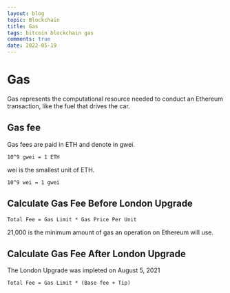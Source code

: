 ```yaml
---
layout: blog
topic: Blockchain
title: Gas
tags: bitcoin blockchain gas
comments: true
date: 2022-05-19
---
```


# Gas

Gas represents the computational resource needed to conduct an Ethereum transaction, like the fuel that drives the car.

## Gas fee

Gas fees are paid in ETH and denote in gwei.

`10^9 gwei = 1 ETH`

wei is the smallest unit of ETH.

`10^9 wei = 1 gwei`

## Calculate Gas Fee Before London Upgrade

`Total Fee = Gas Limit * Gas Price Per Unit`

21,000 is the  minimum amount of gas an operation on Ethereum will use. 


## Calculate Gas Fee After London Upgrade

The London Upgrade was impleted on August 5, 2021

`Total Fee = Gas Limit * (Base fee + Tip)`
